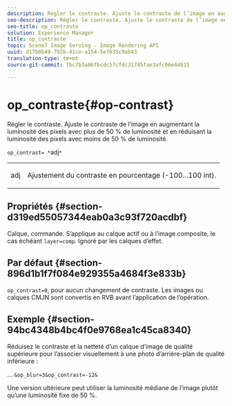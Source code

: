 ```yaml
---
description: Régler le contraste. Ajuste le contraste de l’image en augmentant la luminosité des pixels avec plus de 50 % de luminosité et en réduisant la luminosité des pixels avec moins de 50 % de luminosité.
seo-description: Régler le contraste. Ajuste le contraste de l’image en augmentant la luminosité des pixels avec plus de 50 % de luminosité et en réduisant la luminosité des pixels avec moins de 50 % de luminosité.
seo-title: op_contraste
solution: Experience Manager
title: op_contraste
topic: Scene7 Image Serving - Image Rendering API
uuid: d17b0b49-792b-41ce-a154-5e7635c9ab43
translation-type: tm+mt
source-git-commit: 7bc7b3a86fbcdc57cfdc31745fae3afc06e44b15

---
```



# op_contraste{#op-contrast}

Régler le contraste. Ajuste le contraste de l’image en augmentant la luminosité des pixels avec plus de 50 % de luminosité et en réduisant la luminosité des pixels avec moins de 50 % de luminosité.

`op_contrast= *`adj`*`

<table id="simpletable_8246802C74424A68A7A2EA5B50A89D42"> 
 <tr class="strow"> 
  <td class="stentry"> <p><span class="varname"> adj</span> </p> </td> 
  <td class="stentry"> <p>Ajustement du contraste en pourcentage (-100...100 int). </p></td> 
 </tr> 
</table>

## Propriétés {#section-d319ed55057344eab0a3c93f720acdbf}

Calque, commande. S’applique au calque actif ou à l’image composite, le cas échéant `layer=comp`. Ignoré par les calques d’effet.

## Par défaut {#section-896d1b1f7f084e929355a4684f3e833b}

`op_contrast=0`, pour aucun changement de contraste. Les images ou calques CMJN sont convertis en RVB avant l’application de l’opération.

## Exemple {#section-94bc4348b4bc4f0e9768ea1c45ca8340}

Réduisez le contraste et la netteté d’un calque d’image de qualité supérieure pour l’associer visuellement à une photo d’arrière-plan de qualité inférieure :

… `&op_blur=3&op_contrast=-12&`

Une version ultérieure peut utiliser la luminosité médiane de l’image plutôt qu’une luminosité fixe de 50 %.
